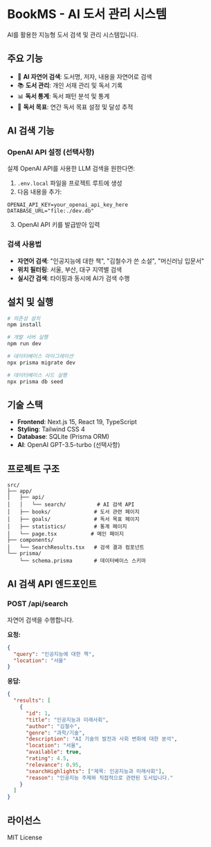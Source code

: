 # BookMS - AI 도서 관리 시스템

AI를 활용한 지능형 도서 검색 및 관리 시스템입니다.

## 주요 기능

- 🤖 **AI 자연어 검색**: 도서명, 저자, 내용을 자연어로 검색
- 📚 **도서 관리**: 개인 서재 관리 및 독서 기록
- 📊 **독서 통계**: 독서 패턴 분석 및 통계
- 🎯 **독서 목표**: 연간 독서 목표 설정 및 달성 추적

## AI 검색 기능

### OpenAI API 설정 (선택사항)

실제 OpenAI API를 사용한 LLM 검색을 원한다면:

1. `.env.local` 파일을 프로젝트 루트에 생성
2. 다음 내용을 추가:

```env
OPENAI_API_KEY=your_openai_api_key_here
DATABASE_URL="file:./dev.db"
```

3. OpenAI API 키를 발급받아 입력

### 검색 사용법

- **자연어 검색**: "인공지능에 대한 책", "김철수가 쓴 소설", "머신러닝 입문서"
- **위치 필터링**: 서울, 부산, 대구 지역별 검색
- **실시간 검색**: 타이핑과 동시에 AI가 검색 수행

## 설치 및 실행

```bash
# 의존성 설치
npm install

# 개발 서버 실행
npm run dev

# 데이터베이스 마이그레이션
npx prisma migrate dev

# 데이터베이스 시드 실행
npx prisma db seed
```

## 기술 스택

- **Frontend**: Next.js 15, React 19, TypeScript
- **Styling**: Tailwind CSS 4
- **Database**: SQLite (Prisma ORM)
- **AI**: OpenAI GPT-3.5-turbo (선택사항)

## 프로젝트 구조

```
src/
├── app/
│   ├── api/
│   │   └── search/          # AI 검색 API
│   ├── books/              # 도서 관련 페이지
│   ├── goals/              # 독서 목표 페이지
│   ├── statistics/         # 통계 페이지
│   └── page.tsx           # 메인 페이지
├── components/
│   └── SearchResults.tsx   # 검색 결과 컴포넌트
└── prisma/
    └── schema.prisma       # 데이터베이스 스키마
```

## AI 검색 API 엔드포인트

### POST /api/search
자연어 검색을 수행합니다.

**요청:**
```json
{
  "query": "인공지능에 대한 책",
  "location": "서울"
}
```

**응답:**
```json
{
  "results": [
    {
      "id": 1,
      "title": "인공지능과 미래사회",
      "author": "김철수",
      "genre": "과학/기술",
      "description": "AI 기술의 발전과 사회 변화에 대한 분석",
      "location": "서울",
      "available": true,
      "rating": 4.5,
      "relevance": 0.95,
      "searchHighlights": ["제목: 인공지능과 미래사회"],
      "reason": "인공지능 주제와 직접적으로 관련된 도서입니다."
    }
  ]
}
```

## 라이선스

MIT License
